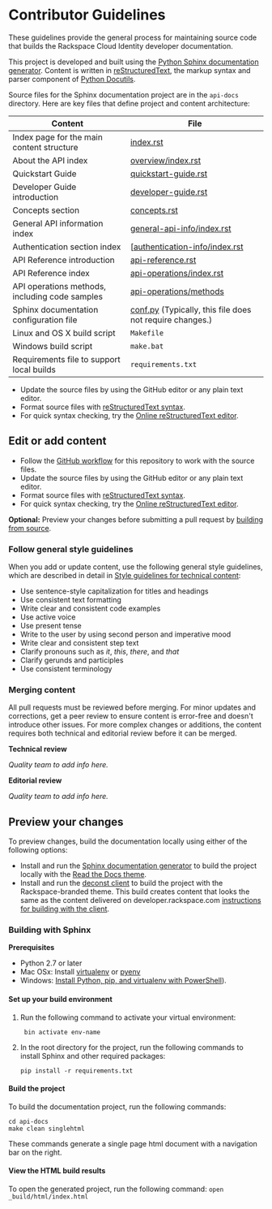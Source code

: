 # Contributor Guidelines

These guidelines provide the general process for maintaining source code that builds the
Rackspace Cloud Identity developer documentation.


<!-- Provide as little or as much information about architecture as needed to help
contributors figure out which file to update.-->

This project is developed and built using the
[Python Sphinx documentation generator](http://sphinx-doc.org/). Content is
written in [reStructuredText](http://sphinx-doc.org/rest.html), the markup syntax and
parser component of [Python Docutils](http://docutils.sourceforge.net/index.html).

Source files for the Sphinx documentation project are in the ``api-docs`` directory.
Here are key files that define project and content architecture:

Content | File
--- | ---
|Index page for the main content structure| [index.rst](https://github.com/rackerlabs/docs-cloud-identity/blob/master/api-docs/index.rst)
|About the API index| [overview/index.rst](https://github.com/rackerlabs/docs-cloud-identity/blob/master/api-docs/overview/index.rst)
|Quickstart Guide| [quickstart-guide.rst](https://github.com/rackerlabs/docs-cloud-identity/blob/master/api-docs/quickstart-guide.rst)
|Developer Guide introduction|[developer-guide.rst](https://github.com/rackerlabs/docs-cloud-identity/blob/master/api-docs/developer-guide.rst)
|Concepts section| [concepts.rst](https://github.com/rackerlabs/docs-cloud-identity/blob/master/api-docs/concepts.rst)
|General API information index|[general-api-info/index.rst](https://github.com/rackerlabs/docs-cloud-identity/blob/master/api-docs/general-api-info/index.rst)
|Authentication section index| [[authentication-info/index.rst](https://github.com/rackerlabs/docs-cloud-identity/tree/master/api-docs/authentication-info)
|API Reference introduction|[api-reference.rst](https://github.com/rackerlabs/docs-cloud-identity/blob/master/api-docs/api-reference.rst)
|API Reference index|[api-operations/index.rst](https://github.com/rackerlabs/docs-cloud-identity/blob/master/api-docs/api-operations/index.rst)
|API operations methods, including code samples|[api-operations/methods](https://github.com/rackerlabs/docs-cloud-identity/tree/master/api-docs/api-operations/methods)
|Sphinx documentation configuration file| [conf.py](https://github.com/rackerlabs/docs-cloud-identity/blob/master/api-docs/conf.py) (Typically, this file does not require changes.)
|Linux and OS X build script|``Makefile``|
|Windows build script|``make.bat``|
|Requirements file to support local builds| ``requirements.txt``


* Update the source files by using the GitHub editor or any plain text editor.
* Format source files with
  [reStructuredText syntax](http://www.sphinx-doc.org/en/stable/rest.html).
* For quick syntax checking, try the
[Online reStructuredText editor](http://rst.ninjs.org/).

## Edit or add content

* Follow the [GitHub workflow](GITHUBING.md) for this repository to work
with the source files.
* Update the source files by using the GitHub editor or any plain text editor.
* Format source files with
  [reStructuredText syntax](http://www.sphinx-doc.org/en/stable/rest.html).
* For quick syntax checking, try the
[Online reStructuredText editor](http://rst.ninjs.org/).


**Optional:** Preview your changes before submitting a
pull request by [building from source](#building-from-source).

### Follow general style guidelines

When you add or update content, use the following general style guidelines, which are
described in detail in [Style guidelines for technical content](https://github.com/rackerlabs/docs-rackspace/tree/master/style-guide):

- Use sentence-style capitalization for titles and headings
- Use consistent text formatting
- Write clear and consistent code examples
- Use active voice
- Use present tense
- Write to the user by using second person and imperative mood
- Write clear and consistent step text
- Clarify pronouns such as *it*, *this*, *there*, and *that*
- Clarify gerunds and participles
- Use consistent terminology

<!-- Adding build from source guidelines until we can provide a link to automated gh-pages
output, or to the staging URL that Ash is working on.
-->

### Merging content

All pull requests must be reviewed before merging. For minor updates and corrections,
get a peer review to ensure content is error-free and doesn't introduce other issues.
For more complex changes or additions, the content requires both technical and editorial
review before it can be merged.

**Technical review**

*Quality team to add info here.*

**Editorial review**

*Quality team to add info here.*


## Preview your changes

To preview changes, build the documentation locally using either of the
following options:
- Install and run the [Sphinx documentation generator](http://sphinx-doc.org/) to build
  the project locally with the [Read the Docs theme](http://docs.readthedocs.org/en/latest/theme.html).
- Install and run the [deconst client](https://github.com/deconst/client) to build the
  project with the Rackspace-branded theme. This build creates content that looks the
  same as the content delivered on developer.rackspace.com
  [instructions for building with the client](https://github.com/rackerlabs/docs-migration/blob/master/docs/migration-instructions.rst#building-your-project-with-the-local-deconst-client).


### Building with Sphinx

**Prerequisites**

- Python 2.7 or later
- Mac OSx: Install [virtualenv](http://docs.python-guide.org/en/latest/dev/virtualenvs/) or [pyenv](https://github.com/yyuu/pyenv)
- Windows:
[Install Python, pip, and virtualenv with PowerShell](http://www.tylerbutler.com/2012/05/how-to-install-python-pip-and-virtualenv-on-windows-with-powershell/)).


#### Set up your build environment

1. Run the following command to activate your virtual environment:

   ```
    bin activate env-name

   ```

2. In the root directory for the project, run the following commands to install Sphinx
   and other required packages:

    ```
    pip install -r requirements.txt

    ```

#### Build the project

To build the documentation project, run the following commands:

    cd api-docs
    make clean singlehtml

These commands generate a single page html document with a navigation bar on the right.

#### View the HTML build results

To open the generated project, run the following command:
    ```
    open _build/html/index.html
    ```
